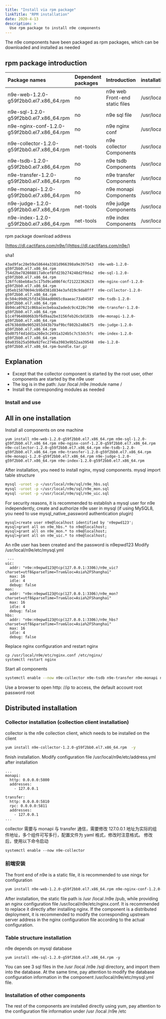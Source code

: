 ```yaml
---
title: "Install via rpm package"
linkTitle: "RPM installation"
date: 2020-4-13
description: >
  Use rpm package to install n9e components
---
```


The n9e components have been packaged as rpm packages, which can be downloaded and installed as needed

## rpm package introduction

| Package names                                   | Dependent packages    | Introduction         | installation path           |
| :------------------------------------------- | :-------- | :------------------- | :----------------- |
| n9e-web-1.2.0-g59f2bb0.el7.x86_64.rpm        | no        | n9e web Front-end static files | /usr/local/n9e/pub |
| n9e-sql-1.2.0-g59f2bb0.el7.x86_64.rpm        | no       | n9e sql file        | /usr/local/n9e/sql |
| n9e-nginx-conf-1.2.0-g59f2bb0.el7.x86_64.rpm | no        | n9e nginx conf   | /usr/local/n9e/etc |
| n9e-collector-1.2.0-g59f2bb0.el7.x86_64.rpm  | net-tools | n9e collector Components   | /usr/local/n9e     |
| n9e-tsdb-1.2.0-g59f2bb0.el7.x86_64.rpm       | no        | n9e tsdb Components        | /usr/local/n9e     |
| n9e-transfer-1.2.0-g59f2bb0.el7.x86_64.rpm   | no        | n9e transfer Components    | /usr/local/n9e     |
| n9e-monapi-1.2.0-g59f2bb0.el7.x86_64.rpm     | no        | n9e monapi Components      | /usr/local/n9e     |
| n9e-judge-1.2.0-g59f2bb0.el7.x86_64.rpm      | net-tools | n9e judge Components       | /usr/local/n9e     |
| n9e-index-1.2.0-g59f2bb0.el7.x86_64.rpm      | net-tools | n9e index Components       | /usr/local/n9e     |

rpm package download address

[https://dl.cactifans.com/n9e/](https://dl.cactifans.com/n9e/)

sha1

```
43ad9fac28e59a58644a3381d966398a9e397543  n9e-web-1.2.0-g59f2bb0.el7.x86_64.rpm
754d2be782088817a0cef8fd23b274248d2f0da2  n9e-sql-1.2.0-g59f2bb0.el7.x86_64.rpm
126ffc6beb8ac5c175d9ca086f4cf21222362623  n9e-nginx-conf-1.2.0-g59f2bb0.el7.x86_64.rpm
105eb15870694cb9bd381d834e3afd19c9da8fff  n9e-collector-1.2.0-g59f2bb0.el7.x86_64.rpm
0c504c09d625fd34384ad0065c0aaeac73a04587  n9e-tsdb-1.2.0-g59f2bb0.el7.x86_64.rpm
8b94ca07621c06bacecbebaa2adedc9c4220c790  n9e-transfer-1.2.0-g59f2bb0.el7.x86_64.rpm
b1c4f9648606b3bf6d9aa2be3156feb26cbd183b  n9e-monapi-1.2.0-g59f2bb0.el7.x86_64.rpm
e67638dd0e9052853d43b79af9bcf802b2a8b675  n9e-judge-1.2.0-g59f2bb0.el7.x86_64.rpm
6bd075f4d1dd1a260e3c2491a324b5c7c53dc5fc  n9e-index-1.2.0-g59f2bb0.el7.x86_64.rpm
60a035b25a509a92fec2746a3983e9b52aa39548  n9e-1.2.0-g59f2bb0.el7.x86_64.rpm-bundle.tar.gz
```

## Explanation

- Except that the collector component is started by the root user, other components are started by the n9e user
- The log is in the path: /usr /local /n9e /module name /
- Install the corresponding modules as needed

### Install and use

## All in one installation

Install all components on one machine

```
yum install n9e-web-1.2.0-g59f2bb0.el7.x86_64.rpm n9e-sql-1.2.0-g59f2bb0.el7.x86_64.rpm n9e-nginx-conf-1.2.0-g59f2bb0.el7.x86_64.rpm n9e-collector-1.2.0-g59f2bb0.el7.x86_64.rpm n9e-tsdb-1.2.0-g59f2bb0.el7.x86_64.rpm n9e-transfer-1.2.0-g59f2bb0.el7.x86_64.rpm n9e-monapi-1.2.0-g59f2bb0.el7.x86_64.rpm n9e-judge-1.2.0-g59f2bb0.el7.x86_64.rpm n9e-index-1.2.0-g59f2bb0.el7.x86_64.rpm
```

After installation, you need to install nginx, mysql components.
mysql import table structure

```bash
mysql -uroot -p </usr/local/n9e/sql/n9e_hbs.sql
mysql -uroot -p </usr/local/n9e/sql/n9e_mon.sql
mysql -uroot -p </usr/local/n9e/sql/n9e_uic.sql
```

For security reasons, it is recommended to establish a mysql user for n9e independently, create and authorize n9e user in mysql (if using MySQL8, you need to use mysql_native_password authentication plugin)

```
mysql>create user n9e@localhost identified by 'n9epwd123';
mysql>grant all on n9e_hbs.* to n9e@localhost;
mysql>grant all on n9e_mon.* to n9e@localhost;
mysql>grant all on n9e_uic.* to n9e@localhost;
```

An n9e user has been created and the password is n9epwd123
Modify /usr/local/n9e/etc/mysql.yml

```
 ---
uic:
  addr: "n9e:n9epwd123@tcp(127.0.0.1:3306)/n9e_uic?charset=utf8&parseTime=True&loc=Asia%2FShanghai"
  max: 16
  idle: 4
  debug: false
mon:
  addr: "n9e:n9epwd123@tcp(127.0.0.1:3306)/n9e_mon?charset=utf8&parseTime=True&loc=Asia%2FShanghai"
  max: 16
  idle: 4
  debug: false
hbs:
  addr: "n9e:n9epwd123@tcp(127.0.0.1:3306)/n9e_hbs?charset=utf8&parseTime=True&loc=Asia%2FShanghai"
  max: 16
  idle: 4
  debug: false
```

Replace nginx configuration and restart nginx

```
cp /usr/local/n9e/etc/nginx.conf /etc/nginx/
systemctl restart nginx
```

Start all components

```bash
systemctl enable --now n9e-collector n9e-tsdb n9e-transfer n9e-monapi n9e-judge n9e-index
```

Use a browser to open http: //ip to access, the default account root password root

## Distributed installation

### Collector installation (collection client installation)

collector is the n9e collection client, which needs to be installed on the client

```bash
yum install n9e-collector-1.2.0-g59f2bb0.el7.x86_64.rpm  -y
```

finish installation. Modify configuration file /usr/local/n9e/etc/address.yml after installation

```
...
monapi:
  http: 0.0.0.0:5800
  addresses:
    - 127.0.0.1

transfer:
  http: 0.0.0.0:5810
  rpc: 0.0.0.0:5811
  addresses:
    - 127.0.0.1
...
```

collector 需要与 monapi 与 transfer 通信，需要修改 127.0.0.1 地址为实际的组件地址，多个组件可写多行，配置文件为 yaml 格式，修改时注意格式。
修改后，使用以下命令启动

```
systemctl enable --now n9e-collector
```

### 前端安装

The front end of n9e is a static file, it is recommended to use ningx for configuration

```bash
yum install n9e-web-1.2.0-g59f2bb0.el7.x86_64.rpm n9e-nginx-conf-1.2.0-g59f2bb0.el7.x86_64.rpm -y
```

After installation, the static file path is /usr /local /n9e /pub, while providing an nginx configuration file /usr/local/n9e/etc/nginx.conf. It is recommended to replace it directly after installing nginx. If the component is a distributed deployment, it is recommended to modify the corresponding upstream server address in the nginx configuration file according to the actual configuration.

### Table structure installation

n9e depends on mysql database
```
yum install n9e-sql-1.2.0-g59f2bb0.el7.x86_64.rpm -y
```

You can see 3 sql files in the /usr /local /n9e /sql directory, and import them into the database. At the same time, pay attention to modify the database configuration information in the component /usr/local/n9e/etc/mysql.yml file.

### Installation of other components

The rest of the components are installed directly using yum, pay attention to the configuration file information under /usr /local /n9e /etc
